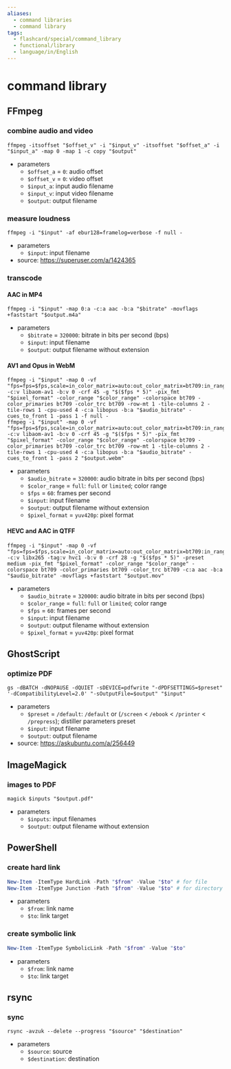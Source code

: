 ```yaml
---
aliases:
  - command libraries
  - command library
tags:
  - flashcard/special/command_library
  - functional/library
  - language/in/English
---
```


# command library

## FFmpeg

### combine audio and video

```shell
ffmpeg -itsoffset "$offset_v" -i "$input_v" -itsoffset "$offset_a" -i "$input_a" -map 0 -map 1 -c copy "$output"
```

- parameters
  - `$offset_a` = `0`: audio offset
  - `$offset_v` = `0`: video offset
  - `$input_a`: input audio filename
  - `$input_v`: input video filename
  - `$output`: output filename

### measure loudness

```shell
ffmpeg -i "$input" -af ebur128=framelog=verbose -f null -
```

- parameters
  - `$input`: input filename
- source: <https://superuser.com/a/1424365>

### transcode

#### AAC in MP4

```shell
ffmpeg -i "$input" -map 0:a -c:a aac -b:a "$bitrate" -movflags +faststart "$output.m4a"
```

- parameters
  - `$bitrate` = `320000`: bitrate in bits per second (bps)
  - `$input`: input filename
  - `$output`: output filename without extension

#### AV1 and Opus in WebM

```shell
ffmpeg -i "$input" -map 0 -vf "fps=fps=$fps,scale=in_color_matrix=auto:out_color_matrix=bt709:in_range=auto:out_range=$color_range" -c:v libaom-av1 -b:v 0 -crf 45 -g "$($fps * 5)" -pix_fmt "$pixel_format" -color_range "$color_range" -colorspace bt709 -color_primaries bt709 -color_trc bt709 -row-mt 1 -tile-columns 2 -tile-rows 1 -cpu-used 4 -c:a libopus -b:a "$audio_bitrate" -cues_to_front 1 -pass 1 -f null -
ffmpeg -i "$input" -map 0 -vf "fps=fps=$fps,scale=in_color_matrix=auto:out_color_matrix=bt709:in_range=auto:out_range=$color_range" -c:v libaom-av1 -b:v 0 -crf 45 -g "$($fps * 5)" -pix_fmt "$pixel_format" -color_range "$color_range" -colorspace bt709 -color_primaries bt709 -color_trc bt709 -row-mt 1 -tile-columns 2 -tile-rows 1 -cpu-used 4 -c:a libopus -b:a "$audio_bitrate" -cues_to_front 1 -pass 2 "$output.webm"
```

- parameters
  - `$audio_bitrate` = `320000`: audio bitrate in bits per second (bps)
  - `$color_range` = `full`: `full` or `limited`; color range
  - `$fps` = `60`: frames per second
  - `$input`: input filename
  - `$output`: output filename without extension
  - `$pixel_format` = `yuv420p`: pixel format

#### HEVC and AAC in QTFF

```shell
ffmpeg -i "$input" -map 0 -vf "fps=fps=$fps,scale=in_color_matrix=auto:out_color_matrix=bt709:in_range=auto:out_range=$color_range" -c:v libx265 -tag:v hvc1 -b:v 0 -crf 28 -g "$($fps * 5)" -preset medium -pix_fmt "$pixel_format" -color_range "$color_range" -colorspace bt709 -color_primaries bt709 -color_trc bt709 -c:a aac -b:a "$audio_bitrate" -movflags +faststart "$output.mov"
```

- parameters
  - `$audio_bitrate` = `320000`: audio bitrate in bits per second (bps)
  - `$color_range` = `full`: `full` or `limited`; color range
  - `$fps` = `60`: frames per second
  - `$input`: input filename
  - `$output`: output filename without extension
  - `$pixel_format` = `yuv420p`: pixel format

## GhostScript

### optimize PDF

```shell
gs -dBATCH -dNOPAUSE -dQUIET -sDEVICE=pdfwrite "-dPDFSETTINGS=$preset" '-dCompatibilityLevel=2.0' "-sOutputFile=$output" "$input"
```

- parameters
  - `$preset` = `/default`: `/default` or (`/screen` < `/ebook` < `/printer` < `/prepress`); distiller parameters preset
  - `$input`: input filename
  - `$output`: output filename
- source: <https://askubuntu.com/a/256449>

## ImageMagick

### images to PDF

```shell
magick $inputs "$output.pdf"
```

- parameters
  - `$inputs`: input filenames
  - `$output`: output filename without extension

## PowerShell

### create hard link

```PowerShell
New-Item -ItemType HardLink -Path "$from" -Value "$to" # for file
New-Item -ItemType Junction -Path "$from" -Value "$to" # for directory
```

- parameters
  - `$from`: link name
  - `$to`: link target

### create symbolic link

```PowerShell
New-Item -ItemType SymbolicLink -Path "$from" -Value "$to"
```

- parameters
  - `$from`: link name
  - `$to`: link target

## rsync

### sync

```shell
rsync -avzuk --delete --progress "$source" "$destination"
```

- parameters
  - `$source`: source
  - `$destination`: destination
